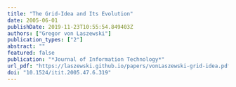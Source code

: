 ```yaml
---
title: "The Grid-Idea and Its Evolution"
date: 2005-06-01
publishDate: 2019-11-23T10:55:54.849403Z
authors: ["Gregor von Laszewski"]
publication_types: ["2"]
abstract: ""
featured: false
publication: "*Journal of Information Technology*"
url_pdf: "https://laszewski.github.io/papers/vonLaszewski-grid-idea.pdf"
doi: "10.1524/itit.2005.47.6.319"
---
```


